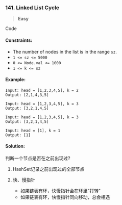 ### 141. Linked List Cycle

> **Easy**

Code 

#### Constraints:

* The number of nodes in the list is in the range `sz`.
* `1 <= sz <= 5000`
* `0 <= Node.val <= 1000`
* `1 <= k <= sz`

#### Example:
```
Input: head = [1,2,3,4,5], k = 2
Output: [2,1,4,3,5]
```

```
Input: head = [1,2,3,4,5], k = 3
Output: [3,2,1,4,5]
```

```
Input: head = [1,2,3,4,5], k = 3
Output: [3,2,1,4,5]
```

```
Input: head = [1], k = 1
Output: [1]
```

#### Solution:

判断一个节点是否在之前出现过?

1. HashSet记录之前出现过的全部节点

2. 快、慢指针
    * 如果链表有环，快慢指针会在环里"打转"
    * 如果链表有环，快慢指针同向移动，总会相遇

